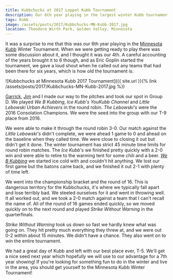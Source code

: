 ```yaml
---
title: Kubbchucks at 2017 Loppet Kubb Tournament
description: Our 6th year playing in the largest winter Kubb tournament in the world!
tags: Kubb
image: /assets/posts/2017/Kubbchucks-MN-Kubb-2017.jpg
location: Theodore Wirth Park, Golden Valley, Minnesota
---
```


It was a surprise to me that this was our 6th year playing in the [Minnesota Kubb][mnkubb] Winter Tournament. When we were getting ready to play there was some discussion about it, and I thought it was our 4th. A careful accounting of the years brought it to 6 though, and as Eric Goplin started the tournament, we gave a loud shout when he called out any teams that had been there for six years, which is how old the tournament is.

![Kubbchucks at Minnesota Kubb 2017 Tournament]({{ site.url }}{% link /assets/posts/2017/Kubbchucks-MN-Kubb-2017.jpg %})

[Garrick][g], [Jim][j] and I made our way to the pitches and took our spot in Group D. We played *We B Kubbing*, *Ice Kubb's YouKubb Channel* and *Little Lebowski Urban Achievers* in the round robin. *The Lebowski's* were the 2016 Consolation Champions. We were the seed into the group with our T-9 place from 2016.

We were able to make it through the round robin 3-0. Our match against the *Little Lebowski's* didn't complete, we were ahead 1 game to 0 and ahead on the baseline when they called time. We were close to closing it out but didn't get it done. The winter tournament has strict 45 minute time limits for round robin matches. The *Ice Kubb's* we finished pretty quickly with a 2-0 win and were able to retire to the warming tent for some chili and a beer. *[We B Kubbing](https://twitter.com/PreeInMiniApple/status/828048713838903296)* we started ice cold with and couldn't hit anything. We lost our first game but the batons came back, and we finished it out 2-1 with plenty of time left.

We went into the championship bracket and the round of 16. This is dangerous territory for the Kubbchucks, it's where we typically fall apart and lose terribly bad. We steeled ourselves for it and went in throwing well. It all worked out, and we took a 2-0 match against a team that I can't recall the name of. All of the round of 16 games ended quickly, so we moved quickly on to the next round and played *Strike Without Warning* in the quarterfinals.

*Strike Without Warning* took us down so fast we hardly knew what was going on. They hit pretty much everything they threw at, and we were out 0-2 within about 15 minutes. We didn't have a chance. They also went on to win the entire tournament. 

We had a great day of Kubb and left with our best place ever, T-5. We'll get a nice seed next year which hopefully we will use to our advantage for a 7th year showing! If you're looking for something fun to do in the winter and live in the area, you should get yourself to the Minnesota Kubb Winter Tournament!

[mnkubb]: http://minnesotakubb.com/
[g]: https://garrickvanburen.com
[j]: https://jimbernard.net